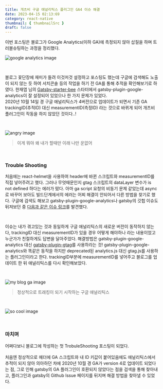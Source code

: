 ```yaml
---
title: 개츠비 구글 애널리틱스 플러그인 GA4 이슈 해결
date: 2023-04-15 02:13:69
category: react-native
thumbnail: { thumbnailSrc }
draft: false
---
```


이번 포스팅은 블로그가 Google Analytics(이하 GA)에 측정되지 않아 삽질을 하며 트러블슈팅하는 과정을 정리했다.

![google analytics image](./images/ga.png)

<br>

블로그 꽃단장에 재미가 들려 이것저것 설정하고 포스팅도 했는데 구글에 검색해도 노출이 되지 않는 듯 하여 서치콘솔 등의 작업을 하기 전 GA를 통해 추적을 확인해보기로 하였다. 한재엽 님의 [Gatsby-starter-bee](https://github.com/JaeYeopHan/gatsby-starter-bee) 스타터에서 gatsby-plugin-google-analytics이 잘 설정되어 있었으나 한 가지 문제가 있었다.
<br>
2020년 10월 14일 경 구글 애널리틱스가 4버전으로 업데이트가 되면서 기존 GA trackingID(추적ID) 대신 measurementID(측정ID) 라는 것으로 바뀌게 되어 개츠비 플러그인이 작동을 하지 않았던 것이다..!

<br>

![angry image](./images/very_angry.jpg)
> 이게 뭐야 왜 내가 할때만 이래 나만 운없어

<br>

### Trouble Shooting

처음에는 react-helmet을 사용하여 header에 바뀐 스크립트와 measurementID를 직접 넣어주려고 했다. 그러나 무엇때문인지 gtag 스크립트의 dataLayer 변수가 is not defined 하다는 에러가 떴다. 아마 ga script 요청의 비동기 문제 같았는데 async로 바꾸어 보아도 빌드단계에서의 에러는 어찌 해결이 안되어서 다른 방법을 찾기로 했다.
구글에 검색도 해보고 gatsby-plugin-google-analytics나 gatsby의 깃헙 이슈도 뒤져보던 중 [다음과 같은 이슈 링크](https://github.com/gatsbyjs/gatsby/issues/27627)를 발견했다.

<br>

이슈는 내가 겪고있는 것과 동일하게 구글 애널리틱스의 새로운 버전이 동작하지 않는다, trackingID 대신 measurementID가 있을 경우 어떻게 해야하나 라는 내용이었고 누군가가 친절하게도 답변을 달아주었다. 해결방법은 gatsby-plugin-google-analytics 대신 [gatsby-plugin-gtag](https://www.gatsbyjs.com/plugins/gatsby-plugin-gtag/)를 사용하라는 것! gatsby-plugin-google-analytics와 똑같은 동작을 하지만 deprecated된 analytics.js 대신 gtag.js를 사용하는 플러그인이라고 한다.
trackingID부분에 measurementID를 넣어주고 블로그를 업데이트 한 뒤 애널리틱스를 다시 확인해보았다.

<br>

![my blog ga image](./images/blog_analytics.png)
> 정상적으로 트래킹이 되기 시작하는 구글 애널리틱스

<br>

![so cool image](./images/so_cool.jpg)

<br>

### 마치며

어쩌다보니 블로그에 작성하는 첫 TrobuleShooting 포스팅이 되었다.
<br>
<br>
처음엔 정상적으로 헤더에 GA 스크립트와 내 ID 키값이 붙어있음에도 애널리틱스에서 추적이 되지 않아 의아하던 차에 2020년 10월 경 GA가 version 4로 업데이트 되었다는 점, 그로 인해 gatsby의 GA 플러그인이 호환되지 않았다는 점을 검색을 통해 찾아내고, 플러그인과 gatsby의 Github Issue 페이지를 뒤지며 해결 방법을 찾아낼 수 있었다.